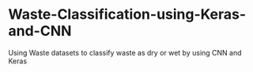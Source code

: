 # Waste-Classification-using-Keras-and-CNN
Using Waste datasets to classify waste as dry or wet by using CNN and Keras
